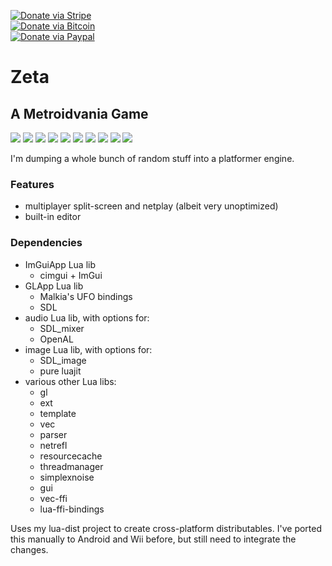 [![Donate via Stripe](https://img.shields.io/badge/Donate-Stripe-green.svg)](https://buy.stripe.com/00gbJZ0OdcNs9zi288)<br>
[![Donate via Bitcoin](https://img.shields.io/badge/Donate-Bitcoin-green.svg)](bitcoin:37fsp7qQKU8XoHZGRQvVzQVP8FrEJ73cSJ)<br>
[![Donate via Paypal](https://img.shields.io/badge/Donate-Paypal-green.svg)](https://buy.stripe.com/00gbJZ0OdcNs9zi288)

# Zeta
## A Metroidvania Game

![](docs/images/pic1.png)
![](docs/images/pic2.png)
![](docs/images/pic3.png)
![](docs/images/pic4.png)
![](docs/images/pic5.png)
![](docs/images/pic6.png)
![](docs/images/pic7.png)
![](docs/images/pic8.png)
![](docs/images/pic-editor-1.png)
![](docs/images/pic-editor-2.png)

I'm dumping a whole bunch of random stuff into a platformer engine.

### Features ###
* multiplayer split-screen and netplay (albeit very unoptimized)
* built-in editor

### Dependencies ###
* ImGuiApp Lua lib
	* cimgui + ImGui
* GLApp Lua lib
	* Malkia's UFO bindings
	* SDL
* audio Lua lib, with options for:
	* SDL_mixer
	* OpenAL
* image Lua lib, with options for:
	* SDL_image
	* pure luajit
* various other Lua libs:
	* gl
	* ext
	* template
	* vec
	* parser
	* netrefl
	* resourcecache
	* threadmanager
	* simplexnoise
	* gui
	* vec-ffi
	* lua-ffi-bindings

Uses my lua-dist project to create cross-platform distributables.
I've ported this manually to Android and Wii before, but still need to integrate the changes. 
